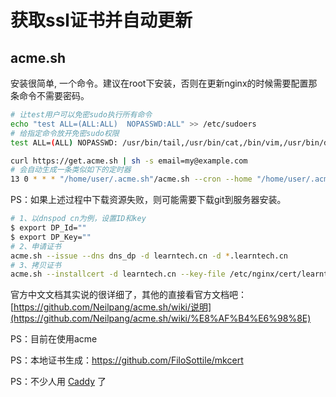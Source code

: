 # 获取ssl证书并自动更新

## acme.sh

安装很简单, 一个命令。建议在root下安装，否则在更新nginx的时候需要配置那条命令不需要密码。

```bash
# 让test用户可以免密sudo执行所有命令
echo "test ALL=(ALL:ALL)  NOPASSWD:ALL" >> /etc/sudoers
# 给指定命令放开免密sudo权限
test ALL=(ALL) NOPASSWD: /usr/bin/tail,/usr/bin/cat,/bin/vim,/usr/bin/du
```

```bash
curl https://get.acme.sh | sh -s email=my@example.com
# 会自动生成一条类似如下的定时器
13 0 * * * "/home/user/.acme.sh"/acme.sh --cron --home "/home/user/.acme.sh" > /dev/null
```

PS：如果上述过程中下载资源失败，则可能需要下载git到服务器安装。

```bash
# 1、以dnspod cn为例，设置ID和key
$ export DP_Id=""
$ export DP_Key=""
# 2、申请证书
acme.sh --issue --dns dns_dp -d learntech.cn -d *.learntech.cn
# 3、拷贝证书
acme.sh --installcert -d learntech.cn --key-file /etc/nginx/cert/learntech.cn/privkey.pem --fullchain-file /etc/nginx/cert/learntech.cn/fullchain.pem --reloadcmd "sudo service nginx force-reload"
```

官方中文文档其实说的很详细了，其他的直接看官方文档吧：[https://github.com/Neilpang/acme.sh/wiki/说明](https://github.com/Neilpang/acme.sh/wiki/%E8%AF%B4%E6%98%8E)

PS：目前在使用acme

PS：本地证书生成：<https://github.com/FiloSottile/mkcert>

PS：不少人用 [Caddy](https://caddyserver.com/) 了
